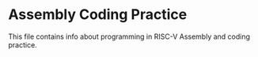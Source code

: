 <h1> Assembly Coding Practice</h1>


<p>This file contains info about programming in RISC-V Assembly and coding practice.</p>
